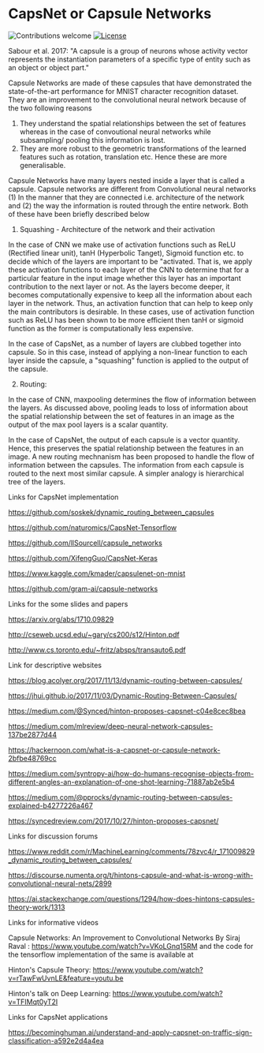 # CapsNet or Capsule Networks

![Contributions welcome](https://img.shields.io/badge/contributions-welcome-brightgreen.svg?style=plastic)
[![License](https://img.shields.io/badge/license-Apache%202.0-blue.svg?style=plastic)](https://opensource.org/licenses/Apache-2.0)


Sabour et al. 2017: "A capsule is a group of neurons whose activity vector represents the instantiation parameters of a specific type of entity such as an object or object part."

Capsule Networks are made of these capsules that have demonstrated the state-of-the-art performance for MNIST character recognition dataset. They are an improvement to the convolutional neural network because of the two following reasons

1.  They understand the spatial relationships between the set of features whereas in the case of convoutional neural networks while subsampling/ pooling this information is lost.
2.  They are more robust to the geometric transformations of the learned features such as rotation, translation etc. Hence these are more generalisable. 

Capsule Networks have many layers nested inside a layer that is called a capsule. Capsule networks are different from Convolutional neural networks (1) In the manner that they are connected i.e. architecture of the network and (2) the way the information is routed through the entire network. Both of these have been briefly described below

1. Squashing - Architecture of the network and their activation  

In the case of CNN we make use of activation functions such as ReLU (Rectified linear unit), tanH (Hyperbolic Tanget), Sigmoid function etc. to decide which of the layers are important to be "activated. That is, we apply these activation functions to each layer of the CNN to determine that for a particular feature in the input image whether this layer has an important contribution to the next layer or not. As the layers become deeper, it becomes computationally expensive to keep all the information about each layer in the network. Thus, an activation function that can help to keep only the main contributors is desirable. In these cases, use of activation function such as ReLU has been shown to be more efficient then tanH or sigmoid function as the former is computationally less expensive. 

In the case of CapsNet, as a number of layers are clubbed together into capsule. So in this case, instead of applying a non-linear function to each layer inside the capsule, a "squashing" function is applied to the output of the capsule.  

2. Routing: 

In the case of CNN, maxpooling determines the flow of information between the layers. As discussed above, pooling leads to loss of information about the spatial relationship between the set of features in an image as the output of the max pool layers is a scalar quantity.

In the case of CapsNet, the output of each capsule is a vector quantity. Hence, this preserves the spatial relationship between the features in an image. A new routing mechnanism has been proposed to handle the flow of information between the capsules. The information from each capsule is routed to the next most similar capsule. A simpler analogy is hierarchical tree of the layers.


Links for CapsNet implementation

https://github.com/soskek/dynamic_routing_between_capsules

https://github.com/naturomics/CapsNet-Tensorflow

https://github.com/llSourcell/capsule_networks

https://github.com/XifengGuo/CapsNet-Keras

https://www.kaggle.com/kmader/capsulenet-on-mnist

https://github.com/gram-ai/capsule-networks




Links for the some slides and papers

https://arxiv.org/abs/1710.09829

http://cseweb.ucsd.edu/~gary/cs200/s12/Hinton.pdf

http://www.cs.toronto.edu/~fritz/absps/transauto6.pdf

Link for descriptive websites

https://blog.acolyer.org/2017/11/13/dynamic-routing-between-capsules/

https://jhui.github.io/2017/11/03/Dynamic-Routing-Between-Capsules/

https://medium.com/@Synced/hinton-proposes-capsnet-c04e8cec8bea

https://medium.com/mlreview/deep-neural-network-capsules-137be2877d44

https://hackernoon.com/what-is-a-capsnet-or-capsule-network-2bfbe48769cc

https://medium.com/syntropy-ai/how-do-humans-recognise-objects-from-different-angles-an-explanation-of-one-shot-learning-71887ab2e5b4

https://medium.com/@pprocks/dynamic-routing-between-capsules-explained-b4277226a467

https://syncedreview.com/2017/10/27/hinton-proposes-capsnet/


Links for discussion forums

https://www.reddit.com/r/MachineLearning/comments/78zvc4/r_171009829_dynamic_routing_between_capsules/

https://discourse.numenta.org/t/hintons-capsule-and-what-is-wrong-with-convolutional-neural-nets/2899

https://ai.stackexchange.com/questions/1294/how-does-hintons-capsules-theory-work/1313

Links for informative videos

Capsule Networks: An Improvement to Convolutional Networks By Siraj Raval : https://www.youtube.com/watch?v=VKoLGnq15RM and the code for the tensorflow implementation of the same is available at 

Hinton's Capsule Theory: https://www.youtube.com/watch?v=rTawFwUvnLE&feature=youtu.be

Hinton's talk on Deep Learning: https://www.youtube.com/watch?v=TFIMqt0yT2I

Links for CapsNet applications

https://becominghuman.ai/understand-and-apply-capsnet-on-traffic-sign-classification-a592e2d4a4ea

